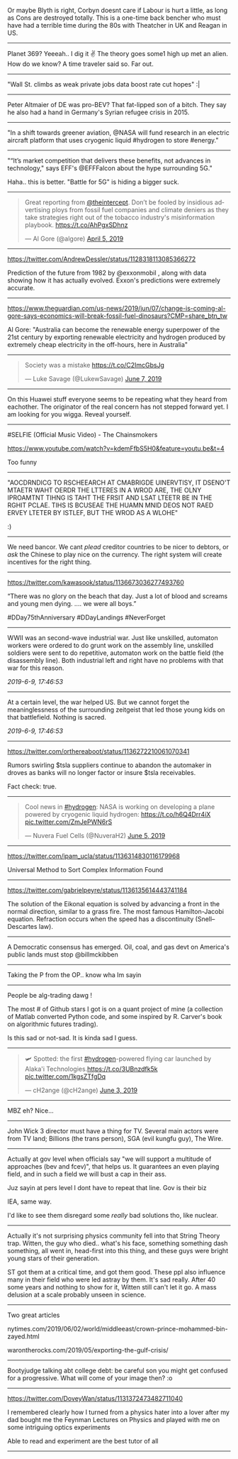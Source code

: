 
Or maybe Blyth is right, Corbyn doesnt care if Labour is hurt a
little, as long as Cons are destroyed totally. This is a one-time back
bencher who must have had a terrible time during the 80s with
Theatcher in UK and Reagan in US.

---

Planet 369? Yeeeah.. I dig it ✌ The theory goes some1 high up met an
alien. How do we know? A time traveler said so. Far out.

---

"Wall St. climbs as weak private jobs data boost rate cut hopes" :| 

---

Peter Altmaier of DE was pro-BEV? That fat-lipped son of a bitch. They
say he also had a hand in Germany's Syrian refugee crisis in 2015.

---

"In a shift towards greener aviation, @NASA will fund research in an
electric aircraft platform that uses cryogenic liquid #hydrogen to
store #energy."

---

"“It’s market competition that delivers these benefits, not advances in technology," says EFF's @EFFFalcon about the hype surrounding 5G."

Haha.. this is better. "Battle for 5G" is hiding a bigger suck.

---

<blockquote class="twitter-tweet" data-lang="en"><p lang="en" dir="ltr">Great reporting from <a href="https://twitter.com/theintercept?ref_src=twsrc%5Etfw">@theintercept</a>. Don’t be fooled by insidious advertising ploys from fossil fuel companies and climate deniers as they take strategies right out of the tobacco industry&#39;s misinformation playbook. <a href="https://t.co/AhPgxSDhnz">https://t.co/AhPgxSDhnz</a></p>&mdash; Al Gore (@algore) <a href="https://twitter.com/algore/status/1114196946397298688?ref_src=twsrc%5Etfw">April 5, 2019</a></blockquote>
<script async src="https://platform.twitter.com/widgets.js" charset="utf-8"></script>

---

https://twitter.com/AndrewDessler/status/1128318113085366272

Prediction of the future from 1982 by @exxonmobil , along with data showing how it has actually evolved.  Exxon's predictions were extremely accurate.

---

https://www.theguardian.com/us-news/2019/jun/07/change-is-coming-al-gore-says-economics-will-break-fossil-fuel-dinosaurs?CMP=share_btn_tw

Al Gore: "Australia can become the renewable energy superpower of the 21st century by exporting renewable electricity and hydrogen produced by extremely cheap electricity in the off-hours, here in Australia"

---

<blockquote class="twitter-tweet" data-lang="en"><p lang="en" dir="ltr">Society was a mistake <a href="https://t.co/C2ImcGbsJg">https://t.co/C2ImcGbsJg</a></p>&mdash; Luke Savage (@LukewSavage) <a href="https://twitter.com/LukewSavage/status/1137038827971907585?ref_src=twsrc%5Etfw">June 7, 2019</a></blockquote>
<script async src="https://platform.twitter.com/widgets.js" charset="utf-8"></script>

---

On this Huawei stuff everyone seems to be repeating what they heard from eachother. The originator of the real concern has not stepped forward yet. I am looking for you wigga. Reveal yourself.

---

#SELFIE (Official Music Video) - The Chainsmokers

https://www.youtube.com/watch?v=kdemFfbS5H0&feature=youtu.be&t=4

Too funny

---

"AOCDRNDICG TO RSCHEEARCH AT CMABRIGDE UINERVTISY, IT DSENO'T MTAETR
WAHT OERDR THE LTTERES IN A WROD ARE, THE OLNY IPROAMTNT TIHNG IS TAHT
THE FRSIT AND LSAT LTEETR BE IN THE RGHIT PCLAE. TIHS IS BCUSEAE THE
HUAMN MNID DEOS NOT RAED ERVEY LTETER BY ISTLEF, BUT THE WROD AS A
WLOHE"

:)

---

We need bancor. We cant _plead_  creditor countries to be nicer to debtors, or _ask_ the Chinese to play nice on the currency. The right system will create incentives for the right thing.

---

https://twitter.com/kawasook/status/1136673036277493760

“There was no glory on the beach that day. Just a lot of blood and screams and young men dying. .... we were all boys.”

#DDay75thAnniversary #DDayLandings #NeverForget

---

WWII was an second-wave industrial war. Just like unskilled, automaton
workers were ordered to do grunt work on the assembly line, unskilled
soldiers were sent to do repetitive, automaton work on the battle
field (the disassembly line). Both industrial left and right have no
problems with that war for this reason.

*2019-6-9, 17:46:53*

---

At a certain level, the war helped US. But we cannot forget the
meaninglessness of the surrounding zeitgeist that led those young kids
on that battlefield. Nothing is sacred.
    
*2019-6-9, 17:46:53*

---

https://twitter.com/orthereaboot/status/1136272210061070341

Rumors swirling $tsla suppliers continue to abandon the automaker in droves as banks will no longer factor or insure $tsla receivables.  

Fact check: true.

---

<blockquote class="twitter-tweet" data-lang="en"><p lang="en" dir="ltr">Cool news in <a href="https://twitter.com/hashtag/hydrogen?src=hash&amp;ref_src=twsrc%5Etfw">#hydrogen</a>: NASA is working on developing a plane powered by cryogenic liquid hydrogen: <a href="https://t.co/h6Q4Drr4iX">https://t.co/h6Q4Drr4iX</a> <a href="https://t.co/ZmJePWN6rS">pic.twitter.com/ZmJePWN6rS</a></p>&mdash; Nuvera Fuel Cells (@NuveraH2) <a href="https://twitter.com/NuveraH2/status/1136324534695579648?ref_src=twsrc%5Etfw">June 5, 2019</a></blockquote>
<script async src="https://platform.twitter.com/widgets.js" charset="utf-8"></script>

---

https://twitter.com/ipam_ucla/status/1136314830116179968

Universal Method to Sort Complex Information Found

---

https://twitter.com/gabrielpeyre/status/1136135614443741184

The solution of the Eikonal equation is solved by advancing a front in the normal direction, similar to a grass fire. The most famous Hamilton-Jacobi equation. Refraction occurs when the speed has a discontinuity (Snell–Descartes law).

---

A Democratic consensus has emerged. Oil, coal, and gas devt on America's public lands must stop @billmckibben

---

Taking the P from the OP.. know wha Im sayin

---

People be alg-trading dawg ! 

The most # of Github stars I got is on a quant project of mine (a collection of Matlab converted Python code, and some inspired by R. Carver's book on algorithmic futures trading). 

Is this sad or not-sad. It is kinda sad I guess.

---

<blockquote class="twitter-tweet" data-lang="en"><p lang="en" dir="ltr">🛩️ Spotted: the first <a href="https://twitter.com/hashtag/hydrogen?src=hash&amp;ref_src=twsrc%5Etfw">#hydrogen</a>-powered flying car launched by Alaka&#39;i Technologies.<a href="https://t.co/3UBnzdfk5k">https://t.co/3UBnzdfk5k</a> <a href="https://t.co/1kgsZTfgDq">pic.twitter.com/1kgsZTfgDq</a></p>&mdash; cH2ange (@cH2ange) <a href="https://twitter.com/cH2ange/status/1135565973686276098?ref_src=twsrc%5Etfw">June 3, 2019</a></blockquote>
<script async src="https://platform.twitter.com/widgets.js" charset="utf-8"></script>

---

MBZ eh? Nice...

---

John Wick 3 director must have a thing for TV. Several main actors were from TV land; Billions (the trans person), SGA (evil kungfu guy), The Wire.

---

Actually at gov level when officials say "we will support a multitude of approaches (bev and fcev)", that helps us. It guarantees an even playing field, and in such a field we will bust a cap in their ass. 

Juz sayin at pers level I dont have to repeat that line. Gov is their biz

IEA, same way. 

I'd like to see them disregard some _really_ bad solutions tho, like nuclear.

---

Actually it's not surprising physics community fell into that String Theory trap. Witten, the guy who died.. what's his face, something something dash something, all went in, head-first into this thing, and these guys were bright young stars of their generation.

ST got them at a critical time, and got them good. These ppl also influence many in their field who were led astray by them. It's sad really. After 40 some years and nothing to show for it, Witten still can't let it go. A mass delusion at a scale probably unseen in science.

---

Two great articles

nytimes.com/2019/06/02/world/middleeast/crown-prince-mohammed-bin-zayed.html

warontherocks.com/2019/05/exporting-the-gulf-crisis/


----

Bootyjudge talking abt college debt: be careful son you might get
confused for a progressive. What will come of your image then? :o

---

https://twitter.com/DoveyWan/status/1131372473482711040

I remembered clearly how I turned from a physics hater into a lover after my dad bought me the  Feynman Lectures on Physics and played with me on some intriguing optics experiments

Able to read  and experiment  are the best tutor of all

---



